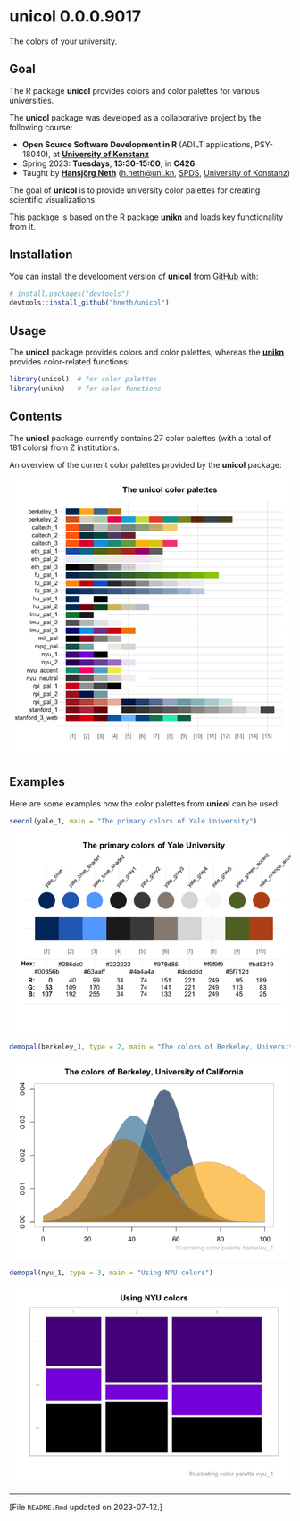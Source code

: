 
<!-- README.md is generated from README.Rmd. Please always edit the .Rmd file (and generate the .md file from it) -->

# unicol 0.0.0.9017

<!-- badges: start -->
<!-- badges: end -->

The colors of your university.

## Goal

The R package **unicol** provides colors and color palettes for various
universities.

<!-- Course coordinates: -->

The **unicol** package was developed as a collaborative project by the
following course:

- **Open Source Software Development in R** (ADILT applications,
  PSY-18040), at **[University of
  Konstanz](https://www.uni-konstanz.de/en/)**  
- Spring 2023: **Tuesdays**, **13:30-15:00**; in **C426**
- Taught by **[Hansjörg Neth](https://neth.de/)** (<h.neth@uni.kn>,
  [SPDS](https://www.spds.uni-konstanz.de/), [University of
  Konstanz](https://www.uni-konstanz.de/en/))

<!-- Goal: -->

The goal of **unicol** is to provide university color palettes for
creating scientific visualizations.

This package is based on the R package
**[unikn](https://CRAN.R-project.org/package=unikn)** and loads key
functionality from it.

## Installation

You can install the development version of **unicol** from
[GitHub](https://github.com/) with:

``` r
# install.packages("devtools")
devtools::install_github("hneth/unicol")
```

## Usage

The **unicol** package provides colors and color palettes, whereas the
**[unikn](https://CRAN.R-project.org/package=unikn)** provides
color-related functions:

``` r
library(unicol)  # for color palettes
library(unikn)   # for color functions
```

## Contents

<!-- A list of all unicol palettes: -->

The **unicol** package currently contains 27 color palettes (with a
total of 181 colors) from Z institutions.

An overview of the current color palettes provided by the **unicol**
package:

<img src="man/figures/README-show-contents-1.png" width="600px" style="display: block; margin: auto;" />

## Examples

Here are some examples how the color palettes from **unicol** can be
used:

``` r
seecol(yale_1, main = "The primary colors of Yale University")
```

<img src="man/figures/README-examples-1.png" width="600px" style="display: block; margin: auto;" />

``` r
demopal(berkeley_1, type = 2, main = "The colors of Berkeley, University of California", seed = 3)
```

<img src="man/figures/README-examples-2.png" width="600px" style="display: block; margin: auto;" />

``` r
demopal(nyu_1, type = 3, main = "Using NYU colors")
```

<img src="man/figures/README-examples-3.png" width="600px" style="display: block; margin: auto;" />

------------------------------------------------------------------------

<!-- Footer: -->

\[File `README.Rmd` updated on 2023-07-12.\]

<!-- eof. -->
